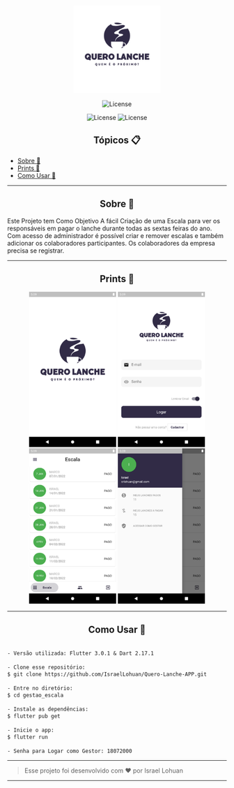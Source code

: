 <p align="center">
    <img alt="Quero Lanche" src=".github/logo.png" width="200px">
</p>

<p align="center">
  <img  src="https://img.shields.io/static/v1?label=license&message=MIT&color=000000&labelColor=8257e5" alt="License">
</p>

<p align="center">
    <img  src="https://cdn.iconscout.com/icon/free/png-256/flutter-3629369-3032362.png" width="20px" alt="License">
   <img  src="https://user-images.githubusercontent.com/26507463/53453892-49908900-3a04-11e9-9dce-77ed3d694326.png" width="20px" alt="License">
</p>

<h2 align="center">Tópicos 📋</h2>

   <p>
   
   - [Sobre 📖](#sobre-)
   - [Prints 🎨](#prints-)
   - [Como Usar 🤔](#como-usar-)

   </p>

---

<h2 align="center">Sobre 📖</h2>
   
<p>
   Este Projeto tem Como Objetivo A fácil Criação de uma Escala para ver os responsáveis em pagar o lanche durante todas as sextas feiras do ano.
   Com acesso de administrador é possível criar e remover escalas e também adicionar os colaboradores participantes.
   Os colaboradores da empresa precisa se registrar.
  <br>
</p>

---

<h2 align="center">Prints 🎨</h2>

   <p align="center">
       <img  src=".github/splash.png" alt="License" width="200px"> 
       <img  src=".github/login.png" alt="License" width="200px">
       <img  src=".github/escala.png" alt="License" width="200px">    
       <img  src=".github/info.png" alt="License" width="200px">
   </p>

---

<h2 align="center">Como Usar 🤔</h2>

   ```
   
   - Versão utilizada: Flutter 3.0.1 & Dart 2.17.1
   
   - Clone esse repositório:
   $ git clone https://github.com/IsraelLohuan/Quero-Lanche-APP.git

   - Entre no diretório:
   $ cd gestao_escala

   - Instale as dependências:
   $ flutter pub get

   - Inicie o app: 
   $ flutter run
   
   - Senha para Logar como Gestor: 18072000
   ```

---

   >Esse projeto foi desenvolvido com ❤️ por Israel Lohuan
---
